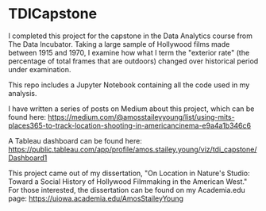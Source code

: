 # TDICapstone
I completed this project for the capstone in the Data Analytics course from The Data Incubator. Taking a large sample of Hollywood films made between 1915 and 1970, I examine how what I term the "exterior rate" (the percentage of total frames that are outdoors) changed over historical period under examination. 

This repo includes a Jupyter Notebook containing all the code used in my analysis. 

I have written a series of posts on Medium about this project, which can be found here: https://medium.com/@amosstaileyyoung/list/using-mits-places365-to-track-location-shooting-in-americancinema-e9a4a1b346c6

A Tableau dashboard can be found here: https://public.tableau.com/app/profile/amos.stailey.young/viz/tdi_capstone/Dashboard1

This project came out of my dissertation, "On Location in Nature's Studio: Toward a Social History of Hollywood Filmmaking in the American West." For those interested, the dissertation can be found on my Academia.edu page: https://uiowa.academia.edu/AmosStaileyYoung
